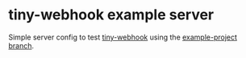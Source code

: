 # tiny-webhook example server

Simple server config to test [tiny-webhook](https://github.com/BtheDestroyer/tiny-webhook) using the [example-project branch](https://github.com/BtheDestroyer/tiny-webhook/tree/example-project).
